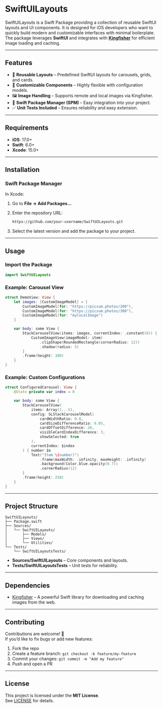# SwiftUILayouts

SwiftUILayouts is a Swift Package providing a collection of reusable SwiftUI layouts and UI components. It is designed for iOS developers who want to quickly build modern and customizable interfaces with minimal boilerplate. The package leverages **SwiftUI** and integrates with **[Kingfisher](https://github.com/onevcat/Kingfisher)** for efficient image loading and caching.

---

## Features

- 📐 **Reusable Layouts** – Predefined SwiftUI layouts for carousels, grids, and cards.  
- 🎨 **Customizable Components** – Highly flexible with configuration models.  
- 🖼️ **Image Handling** – Supports remote and local images via Kingfisher.  
- 🚀 **Swift Package Manager (SPM)** – Easy integration into your project.  
- ✅ **Unit Tests Included** – Ensures reliability and easy extension.  

---

## Requirements

- **iOS**: 17.0+  
- **Swift**: 6.0+  
- **Xcode**: 15.0+  

---

## Installation

### Swift Package Manager

In Xcode:

1. Go to **File → Add Packages...**  
2. Enter the repository URL:  

   ```bash
   https://github.com/your-username/SwiftUILayouts.git
   ```
3. Select the latest version and add the package to your project.

---

## Usage

### Import the Package

```swift
import SwiftUILayouts
```

### Example: Carousel View

```swift
struct DemoView: View {
    let images: [CustomImageModel] = [
        CustomImageModel(for: "https://picsum.photos/200"),
        CustomImageModel(for: "https://picsum.photos/300"),
        CustomImageModel(for: "mylocalImage")
    ]

    var body: some View {
        StackCarouselView(items: images, currentIndex: .constant(0)) { item in
            CustomImageView(imageModel: item)
                .clipShape(RoundedRectangle(cornerRadius: 12))
                .shadow(radius: 5)
        }
        .frame(height: 300)
    }
}
```

### Example: Custom Configurations

```swift
struct ConfiguredCarousel: View {
    @State private var index = 0

    var body: some View {
        StackCarouselView(
            items: Array(1...5),
            config: SLStackCarouselModel(
                cardWidthRatio: 0.8,
                cardSizeDifferenceRatio: 0.05,
                cardOffsetDifference: 20,
                visibleCardIndexDifference: 3,
                showSelected: true
            ),
            currentIndex: $index
        ) { number in
            Text("Item \(number)")
                .frame(maxWidth: .infinity, maxHeight: .infinity)
                .background(Color.blue.opacity(0.7))
                .cornerRadius(12)
        }
        .frame(height: 250)
    }
}
```

---

## Project Structure

```
SwiftUILayouts/
├── Package.swift
├── Sources/
│   └── SwiftUILayouts/
│       ├── Models/
│       ├── Views/
│       └── Utilities/
└── Tests/
    └── SwiftUILayoutsTests/
```

- **Sources/SwiftUILayouts** – Core components and layouts.  
- **Tests/SwiftUILayoutsTests** – Unit tests for reliability.  

---

## Dependencies

- [Kingfisher](https://github.com/onevcat/Kingfisher) – A powerful Swift library for downloading and caching images from the web.

---

## Contributing

Contributions are welcome! 🎉  
If you’d like to fix bugs or add new features:

1. Fork the repo  
2. Create a feature branch: `git checkout -b feature/my-feature`  
3. Commit your changes: `git commit -m "Add my feature"`  
4. Push and open a PR  

---

## License

This project is licensed under the **MIT License**.  
See [LICENSE](https://choosealicense.com/licenses/mit/) for details.  
